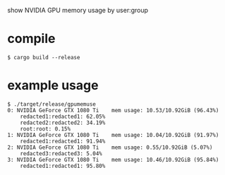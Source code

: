 show NVIDIA GPU memory usage by user:group

# compile

```console
$ cargo build --release
```

# example usage

```console
$ ./target/release/gpumemuse 
0: NVIDIA GeForce GTX 1080 Ti	 mem usage: 10.53/10.92GiB (96.43%)
	redacted1:redacted1: 62.05%
	redacted2:redacted2: 34.19%
	root:root: 0.15%
1: NVIDIA GeForce GTX 1080 Ti	 mem usage: 10.04/10.92GiB (91.97%)
	redacted1:redacted1: 91.94%
2: NVIDIA GeForce GTX 1080 Ti	 mem usage: 0.55/10.92GiB (5.07%)
	redacted3:redacted3: 5.04%
3: NVIDIA GeForce GTX 1080 Ti	 mem usage: 10.46/10.92GiB (95.84%)
	redacted1:redacted1: 95.80%
```
